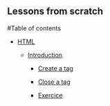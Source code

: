 Lessons from scratch
----

#Table of contents

  + [HTML](html/2014-09-10-html-an-introduction)

    + [Introduction](html/2010-09-10-html-an-introduction#html__introduction)

      + [Create a tag](html/2014-09-10-html-an-introduction#html__introduction--createatag)

      + [Close a tag](html/2014-09-10-html-an-introduction#html__introduction--closeeatag)

      + [Exercice](html/2014-09-10-html-an-introduction#html__introduction--exercice)


